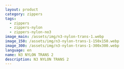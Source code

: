 ```yaml
---
layout: product
category: zippers
tags:
  - zippers
  - zippers-nylon
  - zippers-nylon-no3
image_main: /assets/img/n3-nylon-trans-1.webp
image_150: /assets/img/n3-nylon-trans-1-150x150.webp
image_300: /assets/img/n3-nylon-trans-1-300x300.webp
language: en
name: N3 NYLON TRANS 2
description: N3 NYLON TRANS 2
---
```

